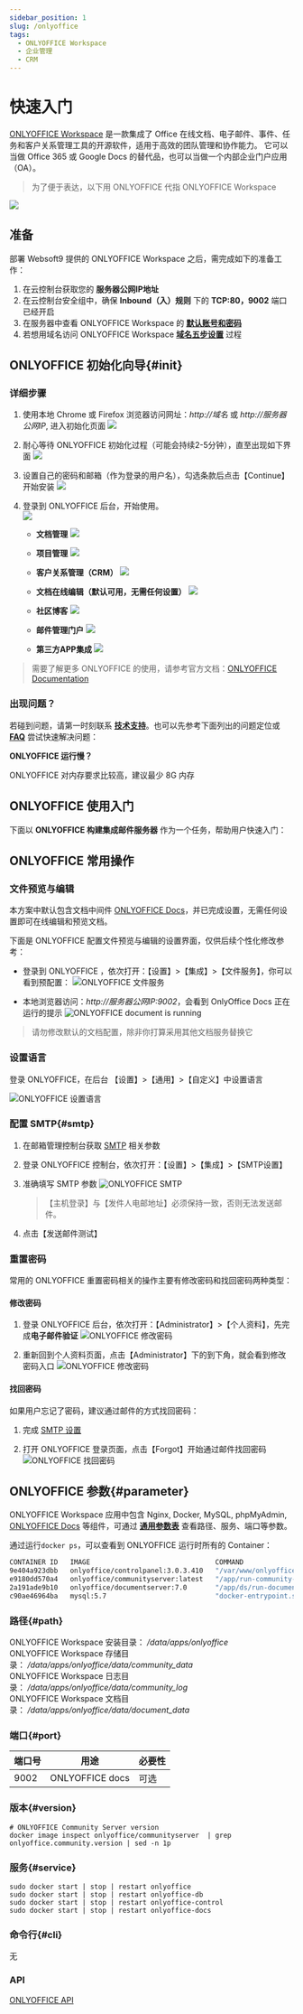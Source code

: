```yaml
---
sidebar_position: 1
slug: /onlyoffice
tags:
  - ONLYOFFICE Workspace
  - 企业管理
  - CRM
---
```


# 快速入门

[ONLYOFFICE Workspace](https://onlyoffice.com) 是一款集成了 Office 在线文档、电子邮件、事件、任务和客户关系管理工具的开源软件，适用于高效的团队管理和协作能力。 它可以当做 Office 365 或 Google Docs 的替代品，也可以当做一个内部企业门户应用（OA）。

> 为了便于表达，以下用 ONLYOFFICE 代指 ONLYOFFICE Workspace  


![](http://libs.websoft9.com/Websoft9/DocsPicture/zh/onlyoffice/onlyoffice-websoft9-001.png)

## 准备

部署 Websoft9 提供的 ONLYOFFICE Workspace 之后，需完成如下的准备工作：

1. 在云控制台获取您的 **服务器公网IP地址** 
2. 在云控制台安全组中，确保 **Inbound（入）规则** 下的 **TCP:80，9002** 端口已经开启
3. 在服务器中查看 ONLYOFFICE Workspace 的 **[默认账号和密码](./user/credentials)**  
4. 若想用域名访问  ONLYOFFICE Workspace **[域名五步设置](./administrator/domain_step)** 过程


## ONLYOFFICE 初始化向导{#init}

### 详细步骤

1. 使用本地 Chrome 或 Firefox 浏览器访问网址：*http://域名* 或 *http://服务器公网IP*, 进入初始化页面
   ![](https://libs.websoft9.com/Websoft9/DocsPicture/zh/onlyoffice/onlyoffice-installwait-websoft9.png)

2. 耐心等待 ONLYOFFICE 初始化过程（可能会持续2-5分钟），直至出现如下界面
   ![](https://libs.websoft9.com/Websoft9/DocsPicture/zh/onlyoffice/onlyoffice-install-websoft9.png)

3. 设置自己的密码和邮箱（作为登录的用户名），勾选条款后点击【Continue】开始安装
   ![](https://libs.websoft9.com/Websoft9/DocsPicture/zh/onlyoffice/onlyoffice-bk-websoft9.png)

4. 登录到 ONLYOFFICE 后台，开始使用。  
   ![](http://libs.websoft9.com/Websoft9/DocsPicture/zh/onlyoffice/onlyoffice-websoft9-001.png)

   * **文档管理**
     ![](https://libs.websoft9.com/Websoft9/DocsPicture/zh/onlyoffice/onlyoffice-websoft9-002.png)

   * **项目管理**
     ![](https://libs.websoft9.com/Websoft9/DocsPicture/zh/onlyoffice/onlyoffice-websoft9-003.png)

   * **客户关系管理（CRM）**
     ![](https://libs.websoft9.com/Websoft9/DocsPicture/zh/onlyoffice/onlyoffice-websoft9-004.png)

   * **文档在线编辑（默认可用，无需任何设置）**
     ![](https://libs.websoft9.com/Websoft9/DocsPicture/zh/onlyoffice/onlyoffice-websoft9-005.png)

   * **社区博客**
     ![](https://libs.websoft9.com/Websoft9/DocsPicture/zh/onlyoffice/onlyoffice-function-club-websoft9.png)

   * **邮件管理门户**
     ![](https://libs.websoft9.com/Websoft9/DocsPicture/zh/onlyoffice/onlyoffice-function-email-websoft9.png)

   * **第三方APP集成**
     ![](https://libs.websoft9.com/Websoft9/DocsPicture/zh/onlyoffice/onlyoffice-function-apps-websoft9.png)

> 需要了解更多 ONLYOFFICE 的使用，请参考官方文档：[ONLYOFFICE Documentation](https://helpcenter.onlyoffice.com/server/docker/opensource/index.aspx)


### 出现问题？

若碰到问题，请第一时刻联系 **[技术支持](./helpdesk)**。也可以先参考下面列出的问题定位或  **[FAQ](./faq#setup)** 尝试快速解决问题：

**ONLYOFFICE 运行慢？**

ONLYOFFICE 对内存要求比较高，建议最少 8G 内存

## ONLYOFFICE 使用入门

下面以 **ONLYOFFICE 构建集成邮件服务器** 作为一个任务，帮助用户快速入门：



## ONLYOFFICE 常用操作

### 文件预览与编辑

本方案中默认包含文档中间件 [ONLYOFFICE Docs](./onlyofficedocs)，并已完成设置，无需任何设置即可在线编辑和预览文档。

下面是 ONLYOFFICE 配置文件预览与编辑的设置界面，仅供后续个性化修改参考：

* 登录到 ONLYOFFICE ，依次打开：【设置】>【集成】>【文件服务】，你可以看到预配置：
  ![ONLYOFFICE 文件服务](https://libs.websoft9.com/Websoft9/DocsPicture/zh/onlyoffice/onlyoffice-preview-websoft9.png)

* 本地浏览器访问：*http://服务器公网IP:9002*，会看到 OnlyOffice Docs 正在运行的提示 
   ![ONLYOFFICE document is running ](https://libs.websoft9.com/Websoft9/DocsPicture/zh/onlyoffice/onlyoffice-dkisrunning-websoft9.png)

> 请勿修改默认的文档配置，除非你打算采用其他文档服务替换它

### 设置语言

登录 ONLYOFFICE，在后台 【设置】>【通用】>【自定义】中设置语言

![ONLYOFFICE 设置语言](https://libs.websoft9.com/Websoft9/DocsPicture/zh/onlyoffice/onlyoffice-lanuageset-websoft9.png)

### 配置 SMTP{#smtp}

1. 在邮箱管理控制台获取 [SMTP](./administrator/smtp) 相关参数
   
2. 登录 ONLYOFFICE 控制台，依次打开：【设置】>【集成】>【SMTP设置】

3. 准确填写 SMTP 参数
   ![ONLYOFFICE SMTP](https://libs.websoft9.com/Websoft9/DocsPicture/zh/onlyoffice/onlyoffice-smtp-1-websoft9.png)

   > 【主机登录】与【发件人电邮地址】必须保持一致，否则无法发送邮件。

4. 点击【发送邮件测试】


### 重置密码

常用的 ONLYOFFICE 重置密码相关的操作主要有修改密码和找回密码两种类型：

#### 修改密码

1. 登录 ONLYOFFICE 后台，依次打开：【Administrator】>【个人资料】，先完成**电子邮件验证**
  ![ONLYOFFICE 修改密码](https://libs.websoft9.com/Websoft9/DocsPicture/zh/onlyoffice/onlyoffice-modifypw001-websoft9.png)

2. 重新回到个人资料页面，点击【Administrator】下的到下角，就会看到修改密码入口
  ![ONLYOFFICE 修改密码](https://libs.websoft9.com/Websoft9/DocsPicture/zh/onlyoffice/onlyoffice-modifypw002-websoft9.png)

#### 找回密码

如果用户忘记了密码，建议通过邮件的方式找回密码：

1. 完成 [SMTP 设置](#smtp)

2. 打开 ONLYOFFICE 登录页面，点击【Forgot】开始通过邮件找回密码
  ![ONLYOFFICE 找回密码](https://libs.websoft9.com/Websoft9/DocsPicture/zh/onlyoffice/onlyoffice-forgetpw-websoft9.png)


## ONLYOFFICE 参数{#parameter}

ONLYOFFICE Workspace 应用中包含 Nginx, Docker, MySQL, phpMyAdmin, [ONLYOFFICE Docs](./onlyofficedocs) 等组件，可通过 **[通用参数表](./administrator/parameter)** 查看路径、服务、端口等参数。

通过运行`docker ps`，可以查看到 ONLYOFFICE 运行时所有的 Container：

```bash
CONTAINER ID   IMAGE                               COMMAND                  CREATED          STATUS          PORTS                                                                                                                                                                                          NAMES
9e404a923dbb   onlyoffice/controlpanel:3.0.3.410   "/var/www/onlyoffice…"   17 seconds ago   Up 14 seconds   80/tcp, 443/tcp                                                                                                                                                                                onlyoffice-control
e9180dd570a4   onlyoffice/communityserver:latest   "/app/run-community-…"   20 seconds ago   Up 15 seconds   3306/tcp, 5280/tcp, 9865-9866/tcp, 9871/tcp, 9882/tcp, 9888/tcp, 0.0.0.0:5222->5222/tcp, :::5222->5222/tcp, 0.0.0.0:9003->80/tcp, :::9003->80/tcp, 0.0.0.0:49153->443/tcp, :::49153->443/tcp   onlyoffice
2a191ade9b10   onlyoffice/documentserver:7.0       "/app/ds/run-documen…"   25 seconds ago   Up 16 seconds   443/tcp, 0.0.0.0:9002->80/tcp, :::9002->80/tcp                                                                                                                                                 onlyoffice-docs
c90ae46964ba   mysql:5.7                           "docker-entrypoint.s…"   25 seconds ago   Up 16 seconds   0.0.0.0:3306->3306/tcp, :::3306->3306/tcp, 33060/tcp                                                                                                                                           onlyoffice-db
```

### 路径{#path}

ONLYOFFICE Workspace 安装目录： */data/apps/onlyoffice*  
ONLYOFFICE Workspace 存储目录： */data/apps/onlyoffice/data/community_data*  
ONLYOFFICE Workspace 日志目录： */data/apps/onlyoffice/data/community_log*  
ONLYOFFICE Workspace 文档目录： */data/apps/onlyoffice/data/document_data* 



### 端口{#port}

| 端口号 | 用途                                          | 必要性 |
| ------ | --------------------------------------------- | ------ |
| 9002   | ONLYOFFICE docs  | 可选   |


### 版本{#version}

```shell
# ONLYOFFICE Community Server version
docker image inspect onlyoffice/communityserver  | grep onlyoffice.community.version | sed -n 1p
```

### 服务{#service}

```shell
sudo docker start | stop | restart onlyoffice
sudo docker start | stop | restart onlyoffice-db
sudo docker start | stop | restart onlyoffice-control
sudo docker start | stop | restart onlyoffice-docs
```

### 命令行{#cli}

无

### API

[ONLYOFFICE API](https://api.onlyoffice.com/)

